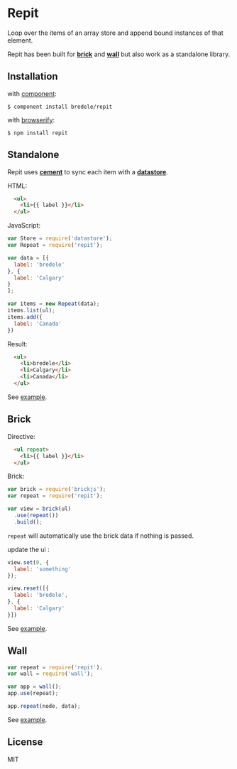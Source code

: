 # Repit

  Loop over the items of an array store and append bound instances of that element.


  Repit has been built for **[brick](https://github.com/bredele/brick)** and **[wall](https://github.com/bredele/wall)** but also work as a standalone library.


## Installation

with [component](http://github.com/component/component):

    $ component install bredele/repit

with [browserify](http://browserify.org):

    $ npm install repit



## Standalone

  Repit uses **[cement](http://github.com/bredele/cement)** to sync each item with a **[datastore](http://github.com/bredele/datastore)**.

HTML:
```html
  <ul>
    <li>{{ label }}</li>
  </ul>
```

JavaScript:
```js
var Store = require('datastore');
var Repeat = require('repit');

var data = [{
  label: 'bredele'
}, {
  label: 'Calgary'
}
];

var items = new Repeat(data);
items.list(ul);
items.add({
  label: 'Canada'
})

```

Result:
```html
  <ul>
    <li>bredele</li>
    <li>Calgary</li>
    <li>Canada</li>   
  </ul>
```

See [example](https://github.com/bredele/repeat-brick/tree/master/examples/standalone.html).

## Brick

Directive:
```html
  <ul repeat>
    <li>{{ label }}</li>
  </ul>
```

Brick:
```js
var brick = require('brickjs');
var repeat = require('repit');

var view = brick(ul)
  .use(repeat())
  .build();
```

  `repeat` will automatically use the brick data if nothing is passed.

update the ui :

```js
view.set(0, {
  label: 'something'
});

view.reset([{
  label: 'bredele',
}, {
  label: 'Calgary'
}])
```


See [example](https://github.com/bredele/repeat-brick/tree/master/examples/brick.html).

## Wall

```js
var repeat = require('repit');
var wall = require('wall');

var app = wall();
app.use(repeat);

app.repeat(node, data);
```
See [example](https://github.com/bredele/repeat-brick/tree/master/examples/wall.html).

## License

  MIT
